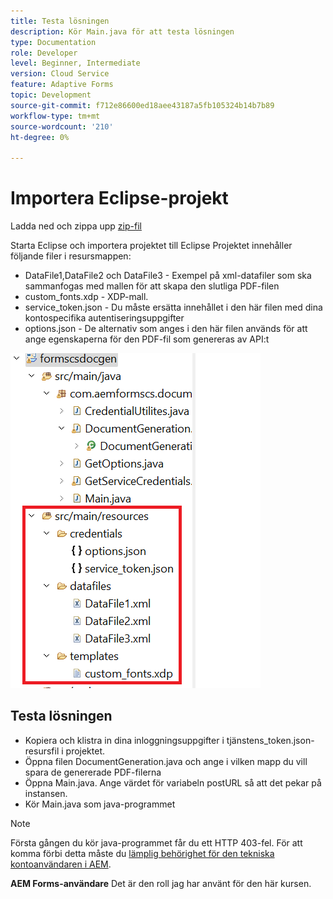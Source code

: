 ```yaml
---
title: Testa lösningen
description: Kör Main.java för att testa lösningen
type: Documentation
role: Developer
level: Beginner, Intermediate
version: Cloud Service
feature: Adaptive Forms
topic: Development
source-git-commit: f712e86600ed18aee43187a5fb105324b14b7b89
workflow-type: tm+mt
source-wordcount: '210'
ht-degree: 0%

---
```



# Importera Eclipse-projekt

Ladda ned och zippa upp [zip-fil](./assets/aem-forms-cs-doc-gen.zip)

Starta Eclipse och importera projektet till Eclipse Projektet innehåller följande filer i resursmappen:

* DataFile1,DataFile2 och DataFile3 - Exempel på xml-datafiler som ska sammanfogas med mallen för att skapa den slutliga PDF-filen
* custom_fonts.xdp - XDP-mall.
* service_token.json - Du måste ersätta innehållet i den här filen med dina kontospecifika autentiseringsuppgifter
* options.json - De alternativ som anges i den här filen används för att ange egenskaperna för den PDF-fil som genereras av API:t

![resources-file](./assets/resource-files.png)

## Testa lösningen

* Kopiera och klistra in dina inloggningsuppgifter i tjänstens_token.json-resursfil i projektet.
* Öppna filen DocumentGeneration.java och ange i vilken mapp du vill spara de genererade PDF-filerna
* Öppna Main.java. Ange värdet för variabeln postURL så att det pekar på instansen.
* Kör Main.java som java-programmet

>[!NOTE]
> Första gången du kör java-programmet får du ett HTTP 403-fel. För att komma förbi detta måste du [lämplig behörighet för den tekniska kontoanvändaren i AEM](https://experienceleague.adobe.com/docs/experience-manager-learn/getting-started-with-aem-headless/authentication/service-credentials.html?lang=en#configure-access-in-aem).

**AEM Forms-användare** Det är den roll jag har använt för den här kursen.

